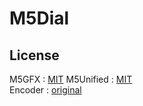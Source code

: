 
# M5Dial



License
----------------
M5GFX : [MIT](https://github.com/m5stack/M5GFX/blob/master/LICENSE)
M5Unified : [MIT](https://github.com/m5stack/M5Unified/blob/master/LICENSE)  
Encoder : [original](src/utility/Encoder.h)  

